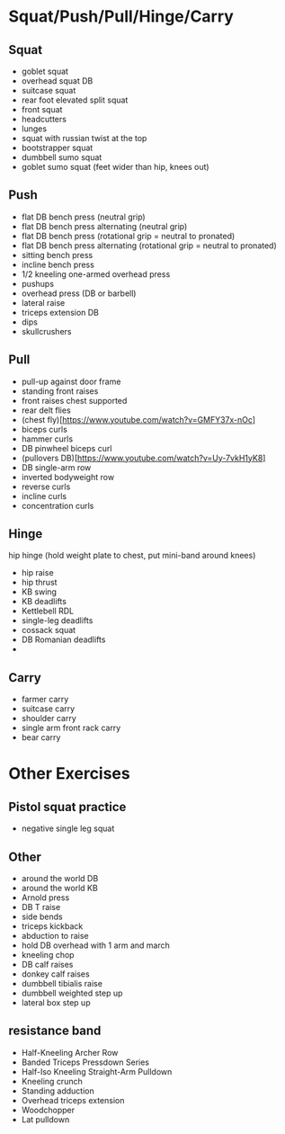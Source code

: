 # Squat/Push/Pull/Hinge/Carry

## Squat
* goblet squat
* overhead squat DB
* suitcase squat
* rear foot elevated split squat
* front squat
* headcutters
* lunges
* squat with russian twist at the top
* bootstrapper squat
* dumbbell sumo squat
* goblet sumo squat (feet wider than hip, knees out)

## Push
* flat DB bench press (neutral grip)
* flat DB bench press alternating (neutral grip)
* flat DB bench press (rotational grip = neutral to pronated)
* flat DB bench press alternating (rotational grip = neutral to pronated)
* sitting bench press
* incline bench press
* 1/2 kneeling one-armed overhead press
* pushups
* overhead press (DB or barbell)
* lateral raise
* triceps extension DB
* dips
* skullcrushers

## Pull
* pull-up against door frame
* standing front raises
* front raises chest supported
* rear delt flies
* (chest fly)[https://www.youtube.com/watch?v=GMFY37x-nOc]
* biceps curls
* hammer curls
* DB pinwheel biceps curl
* (pullovers DB)[https://www.youtube.com/watch?v=Uy-7vkH1yK8] 
* DB single-arm row
* inverted bodyweight row
* reverse curls
* incline curls
* concentration curls

## Hinge
hip hinge (hold weight plate to chest, put mini-band around knees)
* hip raise
* hip thrust
* KB swing
* KB deadlifts
* Kettlebell RDL
* single-leg deadlifts
* cossack squat
* DB Romanian deadlifts
* 

## Carry
* farmer carry
* suitcase carry
* shoulder carry
* single arm front rack carry
* bear carry

# Other Exercises

## Pistol squat practice
* negative single leg squat


## Other
* around the world DB
* around the world KB
* Arnold press
* DB T raise
* side bends
* triceps kickback
* abduction to raise
* hold DB overhead with 1 arm and march
* kneeling chop
* DB calf raises
* donkey calf raises
* dumbbell tibialis raise
* dumbbell weighted step up
* lateral box step up

## resistance band
* Half-Kneeling Archer Row
* Banded Triceps Pressdown Series
* Half-Iso Kneeling Straight-Arm Pulldown
* Kneeling crunch
* Standing adduction
* Overhead triceps extension
* Woodchopper
* Lat pulldown